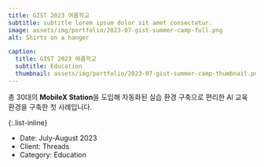 ```yaml
---
title: GIST 2023 여름학교
subtitle: subtitle lorem ipsum dolor sit amet consectetur.
image: assets/img/portfolio/2023-07-gist-summer-camp-full.png
alt: Shirts on a hanger

caption:
  title: GIST 2023 여름학교
  subtitle: Education
  thumbnail: assets/img/portfolio/2023-07-gist-summer-camp-thumbnail.png
---
```


총 30대의 **MobileX Station**을 도입해 자동화된 실습 환경 구축으로 편리한 AI 교육 환경을 구축한 첫 사례입니다.

{:.list-inline}

- Date: July-August 2023
- Client: Threads
- Category: Education
